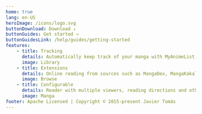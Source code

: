 ```yaml
---
home: true
lang: en-US
heroImage: /icons/logo.svg
buttonDownload: Download ↓
buttonGuides: Get started →
buttonGuidesLink: /help/guides/getting-started
features:
    - title: Tracking
      details: Automatically keep track of your manga with MyAnimeList, AniList, Kitsu and Shikimori.
      image: Library
    - title: Extensions
      details: Online reading from sources such as MangaDex, MangaKakalot and hundreds more.
      image: Browse
    - title: Configurable
      details: Reader with multiple viewers, reading directions and other settings.
      image: Manga
footer: Apache Licensed | Copyright © 2015-present Javier Tomás
---
```

